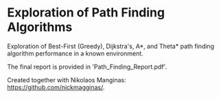 # Exploration of Path Finding Algorithms

Exploration of Best-First (Greedy), Dijkstra's, A*, and Theta* path finding algorithm performance in a known environment.

The final report is provided in 'Path_Finding_Report.pdf'.

Created together with Nikolaos Manginas: https://github.com/nickmagginas/.


